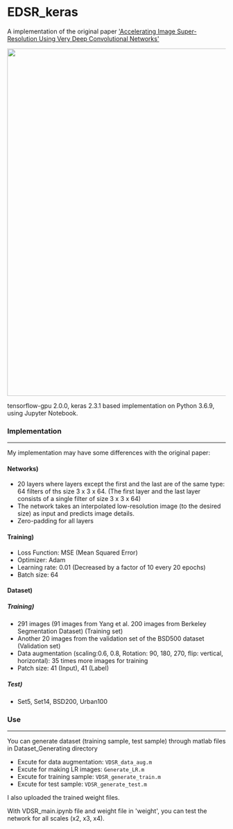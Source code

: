 # EDSR_keras



A implementation of the original paper ['Accelerating Image Super-Resolution Using Very Deep Convolutional Networks'](https://cv.snu.ac.kr/research/VDSR/)



<center><img width = "800" src="https://user-images.githubusercontent.com/58276840/95853887-104f8d00-0d91-11eb-9e14-9232047fb0f4.png"></center>



tensorflow-gpu 2.0.0, keras 2.3.1 based implementation on Python 3.6.9, using Jupyter Notebook.




### Implementation
-------------------------------------------------------
My implementation may have some differences with the original paper:


#### Networks)

- 20 layers where layers except the first and the last are of the same type: 64 filters of ths size 3 x 3 x 64.
(The first layer and the last layer consists of a single filter of size 3 x 3 x 64)
- The network takes an interpolated low-resolution image (to the desired size) as input and predicts image details.
- Zero-padding for all layers


#### Training)

- Loss Function: MSE (Mean Squared Error)
- Optimizer: Adam
- Learning rate: 0.01 (Decreased by a factor of 10 every 20 epochs) 
- Batch size: 64


#### Dataset)

##### Training)
- 291 images (91 images from Yang et al. 200 images from Berkeley Segmentation Dataset) (Training set)
- Another 20 images from the validation set of the BSD500 dataset (Validation set)
- Data augmentation (scaling:0.6, 0.8, Rotation: 90, 180, 270, flip: vertical, horizontal): 35 times more images for training
- Patch size: 41 (Input), 41 (Label)


##### Test)
- Set5, Set14, BSD200, Urban100



### Use
-------------------------------------------------------

You can generate dataset (training sample, test sample) through matlab files in Dataset_Generating directory
- Excute for data augmentation: `VDSR_data_aug.m`
- Excute for making LR images: `Generate_LR.m`
- Excute for training sample: `VDSR_generate_train.m`
- Excute for test sample: `VDSR_generate_test.m`


I also uploaded the trained weight files.

With VDSR_main.ipynb file and weight file in 'weight', you can test the network for all scales (x2, x3, x4).
